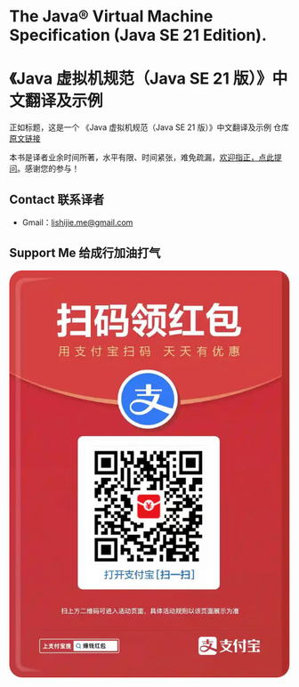# The Java® Virtual Machine Specification (Java SE 21 Edition).
# 《Java 虚拟机规范（Java SE 21 版）》中文翻译及示例

正如标题，这是一个 《Java 虚拟机规范（Java SE 21 版）》中文翻译及示例 仓库 [原文链接](https://docs.oracle.com/javase/specs/jvms/se21/html/index.html)

本书是译者业余时间所著，水平有限、时间紧张，难免疏漏，[欢迎指正，点此提问](https://github.com/lishijie-me/the-java-virtual-machine-specification/issues/new)。感谢您的参与！

## Contact 联系译者
- Gmail：[lishijie.me@gmail.com](mailto:lishijie.me@gmail.com)
## Support Me 给成行加油打气
![开源捐赠Donate](alipayRedPacketCode.jpg)
